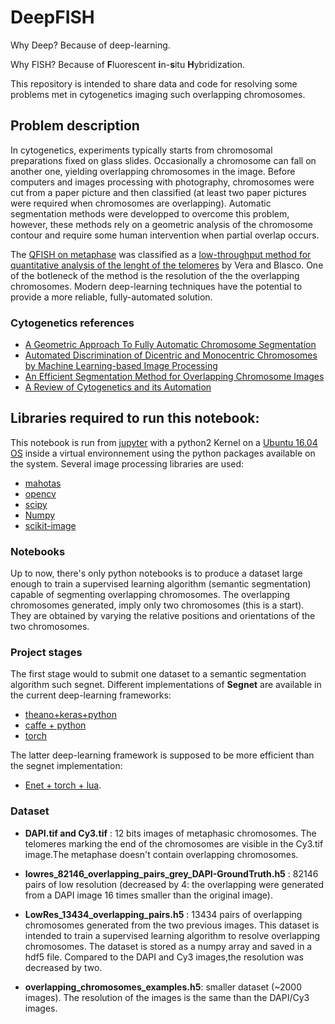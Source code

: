 # DeepFISH
Why Deep? Because of deep-learning.

Why FISH? Because of **F**luorescent **i**n-**s**itu **H**ybridization.

This repository is intended to share data and code for resolving some problems met in cytogenetics imaging such overlapping chromosomes.

## Problem description

   In cytogenetics, experiments typically starts from chromosomal preparations fixed on glass slides. Occasionally a chromosome can fall on another one, yielding overlapping chromosomes in the image. Before computers and images processing with photography, chromosomes were cut from a paper picture and then classified (at least two paper pictures were required when chromosomes are overlapping). Automatic segmentation methods were developped to overcome this problem, however, these methods rely on a geometric analysis of the chromosome contour and require some human intervention when partial overlap occurs.
   
   The [QFISH on metaphase](https://en.wikipedia.org/wiki/Q-FISH) was classified as a [low-throughput method for quantitative analysis of the lenght of the telomeres](https://www.ncbi.nlm.nih.gov/pmc/articles/PMC3409675/figure/F1/) by Vera and Blasco. One of the botleneck of the method is the resolution of the the overlapping chromosomes. 
Modern deep-learning techniques have the potential to provide a more reliable, fully-automated solution.


### Cytogenetics references
  * [A Geometric Approach To Fully Automatic Chromosome Segmentation](https://arxiv.org/abs/1112.4164)
  * [Automated Discrimination of Dicentric and Monocentric Chromosomes by Machine Learning-based Image Processing](http://biorxiv.org/content/biorxiv/early/2016/01/19/037309.full.pdf)
  * [An Efficient Segmentation Method for Overlapping Chromosome Images](http://research.ijcaonline.org/volume95/number1/pxc3894861.pdf)
  * [A Review of Cytogenetics and its Automation](http://www.scialert.net/qredirect.php?doi=jms.2007.1.18&linkid=pdf)

## Libraries required to run this notebook:

This notebook is run from [jupyter](http://jupyter.org/) with a python2 Kernel on a [Ubuntu 16.04 OS](https://www.ubuntu.com/desktop) inside a virtual environnement using the python packages available on the system. Several image processing libraries are used:

   * [mahotas](http://luispedro.org/software/mahotas/)
   * [opencv](http://opencv.org/)
   * [scipy](https://www.scipy.org/)
   * [Numpy](http://www.numpy.org/)
   * [scikit-image](http://scikit-image.org/)
    
### Notebooks

Up to now, there's only python notebooks is to produce a dataset large enough to train a supervised learning algorithm (semantic segmentation) capable of segmenting overlapping chromosomes. The overlapping chromosomes generated, imply only two chromosomes (this is a start). They are obtained by varying the relative positions and orientations of the two chromosomes.

### Project stages
The first stage would to submit one dataset to a semantic segmentation algorithm such segnet. Different  implementations of **Segnet** are available in the current deep-learning frameworks:
     
* [theano+keras+python](https://github.com/pradyu1993/segnet/blob/master/segnet.py)
* [caffe + python](https://github.com/alexgkendall/caffe-segnet)
* [torch](https://github.com/yandex/segnet-torch)

The latter deep-learning framework is supposed to be more efficient than the segnet implementation:

* [Enet + torch + lua](https://github.com/e-lab/ENet-training).

### Dataset
   * **DAPI.tif and Cy3.tif** : 12 bits images of metaphasic chromosomes. The telomeres marking the end of the chromosomes are visible in the Cy3.tif image.The metaphase doesn't contain overlapping chromosomes.
   * **lowres_82146_overlapping_pairs_grey_DAPI-GroundTruth.h5** : 82146 pairs of low resolution (decreased by 4: the overlapping were generated from a DAPI image 16 times smaller than the original image).

   * **LowRes_13434_overlapping_pairs.h5** : 13434 pairs of overlapping chromosomes generated from the two previous images. This dataset is intended to train a supervised learning algorithm to resolve overlapping chromosomes. The dataset is stored as a numpy array and saved in a hdf5 file. Compared to the DAPI and Cy3 images,the resolution was decreased by two.
   * **overlapping_chromosomes_examples.h5**: smaller dataset (~2000 images). The resolution of the images is the same than the DAPI/Cy3 images.